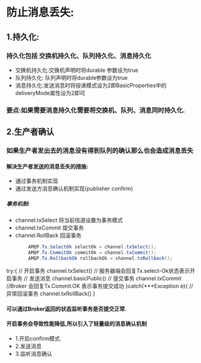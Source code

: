 # 防止消息丢失:

## 1.持久化:
### 持久化包括 交换机持久化、队列持久化、消息持久化
- 交换机持久化:交换机声明时将durable 参数设为true
- 队列持久化: 队列声明时将durable参数设为true
- 消息持久化:发送消息时将投递模式设为2即BasicProperties中的deliveryMode属性设为2即可
### 要点:如果需要消息持久化需要将交换机、队列、消息同时持久化.

## 2.生产者确认
### 如果生产者发出去的消息没有得到队列的确认那么也会造成消息丢失
#### 解决生产者发送的消息丢失的措施:
- 通过事务机制实现
- 通过发送方消息确认机制实现(publisher confirm)
##### 事务机制:
- channel.txSelect 将当前信道设置为事务模式
- channel.txCommit 提交事务
- channel.RollBack 回滚事务
```java
        AMQP.Tx.SelectOk selectOk = channel.txSelect();
        AMQP.Tx.CommitOk commitOk = channel.txCommit();
        AMQP.Tx.RollbackOk rollbackOk = channel.txRollback();
```
try:{
    // 开启事务
    channel.txSelect() // 服务器端会回复Tx.select-Ok状态表示开启事务
    // 发送消息
    channel.basicPublic() 
    // 提交事务
    channel.txCommit  //Broker 会回复Tx.Commit.OK 表示事务提交成功
}catch(***Exception e){
    // 异常回滚事务
    channel.txRollBack()
}

#### 可以通过Broker返回的状态监听事务是否提交正常.
#### 开启事务会导致性能降低,所以引入了轻量级的消息确认机制
- 1.开启confirm模式.
- 2.发送消息
- 3.监听消息确认 



